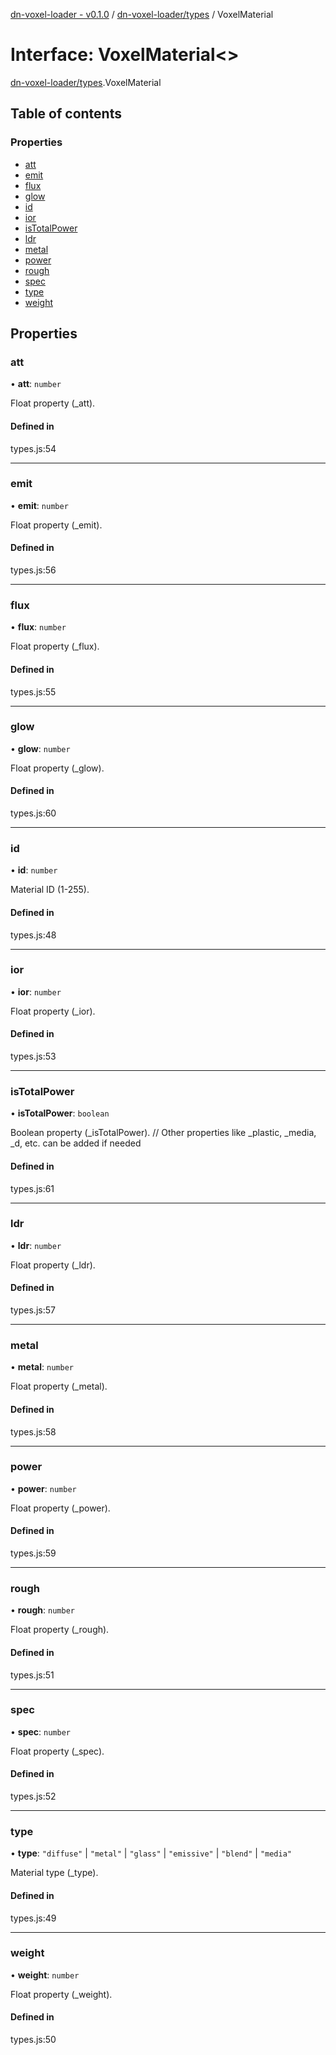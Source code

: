 [dn-voxel-loader - v0.1.0](../README.md) / [dn-voxel-loader/types](../modules/dn_voxel_loader_types.md) / VoxelMaterial

# Interface: VoxelMaterial\<\>

[dn-voxel-loader/types](../modules/dn_voxel_loader_types.md).VoxelMaterial

## Table of contents

### Properties

- [att](dn_voxel_loader_types.VoxelMaterial.md#att)
- [emit](dn_voxel_loader_types.VoxelMaterial.md#emit)
- [flux](dn_voxel_loader_types.VoxelMaterial.md#flux)
- [glow](dn_voxel_loader_types.VoxelMaterial.md#glow)
- [id](dn_voxel_loader_types.VoxelMaterial.md#id)
- [ior](dn_voxel_loader_types.VoxelMaterial.md#ior)
- [isTotalPower](dn_voxel_loader_types.VoxelMaterial.md#istotalpower)
- [ldr](dn_voxel_loader_types.VoxelMaterial.md#ldr)
- [metal](dn_voxel_loader_types.VoxelMaterial.md#metal)
- [power](dn_voxel_loader_types.VoxelMaterial.md#power)
- [rough](dn_voxel_loader_types.VoxelMaterial.md#rough)
- [spec](dn_voxel_loader_types.VoxelMaterial.md#spec)
- [type](dn_voxel_loader_types.VoxelMaterial.md#type)
- [weight](dn_voxel_loader_types.VoxelMaterial.md#weight)

## Properties

### att

• **att**: `number`

Float property (\_att).

#### Defined in

types.js:54

---

### emit

• **emit**: `number`

Float property (\_emit).

#### Defined in

types.js:56

---

### flux

• **flux**: `number`

Float property (\_flux).

#### Defined in

types.js:55

---

### glow

• **glow**: `number`

Float property (\_glow).

#### Defined in

types.js:60

---

### id

• **id**: `number`

Material ID (1-255).

#### Defined in

types.js:48

---

### ior

• **ior**: `number`

Float property (\_ior).

#### Defined in

types.js:53

---

### isTotalPower

• **isTotalPower**: `boolean`

Boolean property (\_isTotalPower).
// Other properties like \_plastic, \_media, \_d, etc. can be added if needed

#### Defined in

types.js:61

---

### ldr

• **ldr**: `number`

Float property (\_ldr).

#### Defined in

types.js:57

---

### metal

• **metal**: `number`

Float property (\_metal).

#### Defined in

types.js:58

---

### power

• **power**: `number`

Float property (\_power).

#### Defined in

types.js:59

---

### rough

• **rough**: `number`

Float property (\_rough).

#### Defined in

types.js:51

---

### spec

• **spec**: `number`

Float property (\_spec).

#### Defined in

types.js:52

---

### type

• **type**: `"diffuse"` \| `"metal"` \| `"glass"` \| `"emissive"` \| `"blend"` \| `"media"`

Material type (\_type).

#### Defined in

types.js:49

---

### weight

• **weight**: `number`

Float property (\_weight).

#### Defined in

types.js:50
